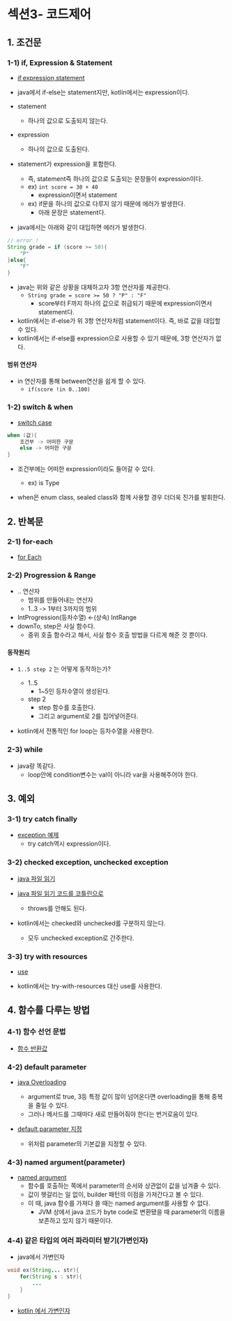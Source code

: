 # 섹션3- 코드제어

## 1. 조건문

### 1-1) if, Expression & Statement

* [if,expression,statement](../codes/section3/Sec3_1_1_if.kt)

* java에서 if-else는 statement지만, kotlin에서는 expression이다.

* statement
    * 하나의 값으로 도출되지 않는다.
* expression
    * 하나의 값으로 도출된다.

* statement가 expression을 포함한다.
    * 즉, statement즉 하나의 값으로 도출되는 문장들이 expression이다.
    * ex) `int score = 30 + 40`
        * expression이면서 statement
    * ex) if문을 하나의 값으로 다루지 않기 때문에 에러가 발생한다.
        * 아래 문장은 statement다.

* java에서는 아래와 같이 대입하면 에러가 발생한다.

```java
// error !
String grade = if (score >= 50){
    "P"
}else{
    "F"
}
``` 

* java는 위와 같은 상황을 대체하고자 3항 연산자를 제공한다.
    * `String grade = score >= 50 ? "P" : "F"`
        * score부터 F까지 하나의 값으로 취급되기 때문에 expression이면서 statement다.
* kotlin에서는 if-else가 위 3항 연산자처럼 statement이다. 즉, 바로 값을 대입할 수 있다.
* kotlin에서는 if-else를 expression으로 사용할 수 있기 때문에, 3항 연산자가 없다.

#### 범위 연산자

* in 연산자를 통해 between연산을 쉽게 할 수 있다.
    * `if(score !in 0..100)`

### 1-2) switch & when

* [switch case](../codes/section3/Sec3_1_2_switchCase.kt)

```kotlin
when (값){
    조건부 -> 어떠한 구문
    else -> 어떠한 구문
}
```

* 조건부에는 어떠한 expression이라도 들어갈 수 있다.
    * ex) is Type

* when은 enum class, sealed class와 함께 사용할 경우 더더욱 진가를 발휘한다.

## 2. 반복문

### 2-1) for-each

* [for Each](../codes/section3/Sec3_2_1_forEach.kt)

### 2-2) Progression & Range

* .. 연산자
    * 범위를 만들어내는 연산자
    * 1..3 -> 1부터 3까지의 범위
* IntProgression(등차수열) <-(상속) IntRange
* downTo, step은 사실 함수다.
    * 중위 호출 함수라고 해서, 사실 함수 호출 방법을 다르게 해준 것 뿐이다.

#### 동작원리

* `1..5 step 2` 는 어떻게 동작하는가?
    * 1..5
        * 1~5인 등차수열이 생성된다.
    * step 2
        * step 함수를 호출한다.
        * 그리고 argument로 2를 집어넣어준다.

* kotlin에서 전통적인 for loop는 등차수열을 사용한다.

### 2-3) while

* java랑 똑같다.
    * loop안에 condition변수는 val이 아니라 var을 사용해주어야 한다.

## 3. 예외

### 3-1) try catch finally

* [exception 예제](../codes/section3/Sec3_3_1_exception.kt)
    * try catch역시 expression이다.

### 3-2) checked exception, unchecked exception

* [java 파일 읽기](../codes/section3/Sec3_3_2_JavafilePrinter.java)
* [java 파일 읽기 코드를 코틀린으로](../codes/section3/Sec3_3_2_checkedUnCheckedException.kt)
    * throws를 안해도 된다.

* kotlin에서는 checked와 unchecked를 구분하지 않는다.
    * 모두 unchecked exception로 간주한다.

### 3-3) try with resources

* [use](../codes/section3/Sec3_3_3_tryWithResource.kt)

* kotlin에서는 try-with-resources 대신 use를 사용한다.

## 4. 함수를 다루는 방법

### 4-1) 함수 선언 문법

* [함수 반환값](../codes/section3/Sec3_4_1_declareFunction.kt)

### 4-2) default parameter

* [java Overloading](../codes/section3/Sec3_4_2_OverLoading.java)
    * argument로 true, 3등 특정 값이 많이 넘어온다면 overloading을 통해 중복을 줄일 수 있다.
    * 그러나 메서드를 그때마다 새로 만들어줘야 한다는 번거로움이 있다.

* [default parameter 지정](../codes/section3/Sec3_4_2_defaultParameter.kt)
    * 위처럼 parameter의 기본값을 지정할 수 있다.

### 4-3) named argument(parameter)

* [named argument](../codes/section3/Sec3_4_3_namedArgument.kt)
    * 함수를 호출하는 쪽에서 parameter의 순서와 상관없이 값을 넘겨줄 수 있다.
    * 값이 헷갈리는 일 없이, builder 패턴의 이점을 가져간다고 볼 수 있다.
    * 이 때, java 함수를 가져다 쓸 때는 named argument를 사용할 수 없다.
        * JVM 상에서 java 코드가 byte code로 변환됐을 때 parameter의 이름을 보존하고 있지 않기 때문이다.

### 4-4) 같은 타입의 여러 파라미터 받기(가변인자)

* java에서 가변인자

```java
void ex(String... str){
    for(String s : str){
        ...
    }
}
```

* [kotlin 에서 가변인자](../codes/section3/Sec3_4_4_vararg.kt)